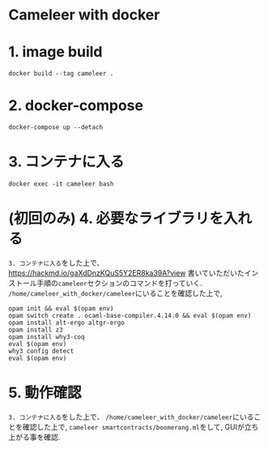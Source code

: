 # Cameleer with docker

# 1. image build
`docker build --tag cameleer .`


# 2. docker-compose
`docker-compose up --detach`


# 3. コンテナに入る
`docker exec -it cameleer bash`

# (初回のみ) 4. 必要なライブラリを入れる
`3. コンテナに入る`をした上で、
https://hackmd.io/gaXdDnzKQuS5Y2ER8ka39A?view
書いていただいたインストール手順の`cameleer`セクションのコマンドを打っていく.
`/home/cameleer_with_docker/cameleer`にいることを確認した上で,
```
opam init && eval $(opam env)
opam switch create . ocaml-base-compiler.4.14.0 && eval $(opam env)
opam install alt-ergo altgr-ergo
opam install z3
opam install why3-coq
eval $(opam env)
why3 config detect
eval $(opam env)
```


# 5. 動作確認
`3. コンテナに入る`をした上で、
`/home/cameleer_with_docker/cameleer`にいることを確認した上で,
`cameleer smartcontracts/boomerang.ml`をして, GUIが立ち上がる事を確認.

